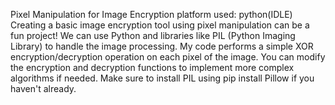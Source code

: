 Pixel Manipulation for Image Encryption platform used: python(IDLE) Creating a basic image encryption tool using pixel manipulation can be a fun project! We can use Python and libraries like PIL (Python Imaging Library) to handle the image processing. My code performs a simple XOR encryption/decryption operation on each pixel of the image. You can modify the encryption and decryption functions to implement more complex algorithms if needed. Make sure to install PIL using pip install Pillow if you haven't already.
